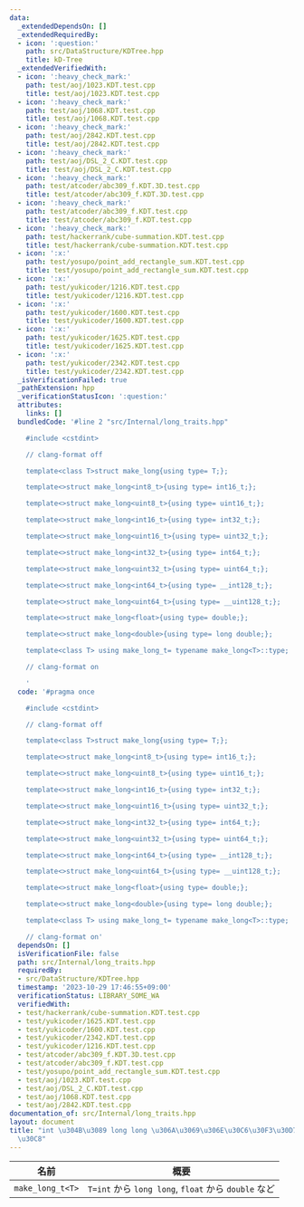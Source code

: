 ```yaml
---
data:
  _extendedDependsOn: []
  _extendedRequiredBy:
  - icon: ':question:'
    path: src/DataStructure/KDTree.hpp
    title: kD-Tree
  _extendedVerifiedWith:
  - icon: ':heavy_check_mark:'
    path: test/aoj/1023.KDT.test.cpp
    title: test/aoj/1023.KDT.test.cpp
  - icon: ':heavy_check_mark:'
    path: test/aoj/1068.KDT.test.cpp
    title: test/aoj/1068.KDT.test.cpp
  - icon: ':heavy_check_mark:'
    path: test/aoj/2842.KDT.test.cpp
    title: test/aoj/2842.KDT.test.cpp
  - icon: ':heavy_check_mark:'
    path: test/aoj/DSL_2_C.KDT.test.cpp
    title: test/aoj/DSL_2_C.KDT.test.cpp
  - icon: ':heavy_check_mark:'
    path: test/atcoder/abc309_f.KDT.3D.test.cpp
    title: test/atcoder/abc309_f.KDT.3D.test.cpp
  - icon: ':heavy_check_mark:'
    path: test/atcoder/abc309_f.KDT.test.cpp
    title: test/atcoder/abc309_f.KDT.test.cpp
  - icon: ':heavy_check_mark:'
    path: test/hackerrank/cube-summation.KDT.test.cpp
    title: test/hackerrank/cube-summation.KDT.test.cpp
  - icon: ':x:'
    path: test/yosupo/point_add_rectangle_sum.KDT.test.cpp
    title: test/yosupo/point_add_rectangle_sum.KDT.test.cpp
  - icon: ':x:'
    path: test/yukicoder/1216.KDT.test.cpp
    title: test/yukicoder/1216.KDT.test.cpp
  - icon: ':x:'
    path: test/yukicoder/1600.KDT.test.cpp
    title: test/yukicoder/1600.KDT.test.cpp
  - icon: ':x:'
    path: test/yukicoder/1625.KDT.test.cpp
    title: test/yukicoder/1625.KDT.test.cpp
  - icon: ':x:'
    path: test/yukicoder/2342.KDT.test.cpp
    title: test/yukicoder/2342.KDT.test.cpp
  _isVerificationFailed: true
  _pathExtension: hpp
  _verificationStatusIcon: ':question:'
  attributes:
    links: []
  bundledCode: '#line 2 "src/Internal/long_traits.hpp"

    #include <cstdint>

    // clang-format off

    template<class T>struct make_long{using type= T;};

    template<>struct make_long<int8_t>{using type= int16_t;};

    template<>struct make_long<uint8_t>{using type= uint16_t;};

    template<>struct make_long<int16_t>{using type= int32_t;};

    template<>struct make_long<uint16_t>{using type= uint32_t;};

    template<>struct make_long<int32_t>{using type= int64_t;};

    template<>struct make_long<uint32_t>{using type= uint64_t;};

    template<>struct make_long<int64_t>{using type= __int128_t;};

    template<>struct make_long<uint64_t>{using type= __uint128_t;};

    template<>struct make_long<float>{using type= double;};

    template<>struct make_long<double>{using type= long double;};

    template<class T> using make_long_t= typename make_long<T>::type;

    // clang-format on

    '
  code: '#pragma once

    #include <cstdint>

    // clang-format off

    template<class T>struct make_long{using type= T;};

    template<>struct make_long<int8_t>{using type= int16_t;};

    template<>struct make_long<uint8_t>{using type= uint16_t;};

    template<>struct make_long<int16_t>{using type= int32_t;};

    template<>struct make_long<uint16_t>{using type= uint32_t;};

    template<>struct make_long<int32_t>{using type= int64_t;};

    template<>struct make_long<uint32_t>{using type= uint64_t;};

    template<>struct make_long<int64_t>{using type= __int128_t;};

    template<>struct make_long<uint64_t>{using type= __uint128_t;};

    template<>struct make_long<float>{using type= double;};

    template<>struct make_long<double>{using type= long double;};

    template<class T> using make_long_t= typename make_long<T>::type;

    // clang-format on'
  dependsOn: []
  isVerificationFile: false
  path: src/Internal/long_traits.hpp
  requiredBy:
  - src/DataStructure/KDTree.hpp
  timestamp: '2023-10-29 17:46:55+09:00'
  verificationStatus: LIBRARY_SOME_WA
  verifiedWith:
  - test/hackerrank/cube-summation.KDT.test.cpp
  - test/yukicoder/1625.KDT.test.cpp
  - test/yukicoder/1600.KDT.test.cpp
  - test/yukicoder/2342.KDT.test.cpp
  - test/yukicoder/1216.KDT.test.cpp
  - test/atcoder/abc309_f.KDT.3D.test.cpp
  - test/atcoder/abc309_f.KDT.test.cpp
  - test/yosupo/point_add_rectangle_sum.KDT.test.cpp
  - test/aoj/1023.KDT.test.cpp
  - test/aoj/DSL_2_C.KDT.test.cpp
  - test/aoj/1068.KDT.test.cpp
  - test/aoj/2842.KDT.test.cpp
documentation_of: src/Internal/long_traits.hpp
layout: document
title: "int \u304B\u3089 long long \u306A\u3069\u306E\u30C6\u30F3\u30D7\u30EC\u30FC\
  \u30C8"
---
```


| 名前                 | 概要                                                                                             |
| ------------------- | ------------------------------------------------------------------------------------------------ |
| `make_long_t<T>`| `T=int` から `long long`, `float` から `double` など |